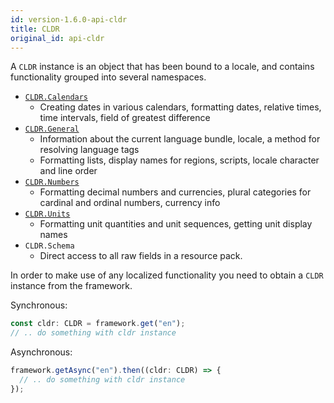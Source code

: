 ```yaml
---
id: version-1.6.0-api-cldr
title: CLDR
original_id: api-cldr
---
```


A `CLDR` instance is an object that has been bound to a locale, and contains functionality grouped into
several namespaces.

- [`CLDR.Calendars`](api-cldr-calendars.html)
  - Creating dates in various calendars, formatting dates, relative times, time intervals, field of greatest difference
- [`CLDR.General`](api-cldr-general.html)
  - Information about the current language bundle, locale, a method for resolving language tags
  - Formatting lists, display names for regions, scripts, locale character and line order
- [`CLDR.Numbers`](api-cldr-numbers.html)
  - Formatting decimal numbers and currencies, plural categories for cardinal and ordinal numbers, currency info
- [`CLDR.Units`](api-cldr-units.html)
  - Formatting unit quantities and unit sequences, getting unit display names
- `CLDR.Schema`
  - Direct access to all raw fields in a resource pack.

In order to make use of any localized functionality you need to obtain a `CLDR` instance from the
framework.

Synchronous:

```typescript
const cldr: CLDR = framework.get("en");
// .. do something with cldr instance
```

Asynchronous:

```typescript
framework.getAsync("en").then((cldr: CLDR) => {
  // .. do something with cldr instance
});
```
